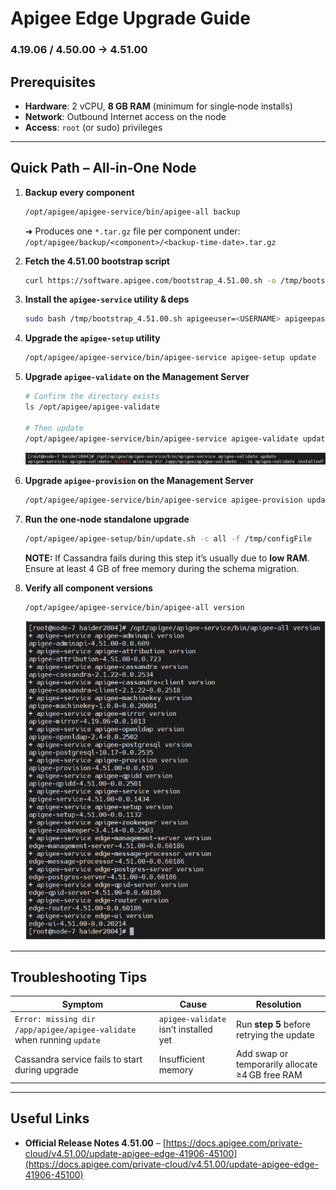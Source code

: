 # Apigee Edge Upgrade Guide

### 4.19.06 / 4.50.00 → 4.51.00

<!-- 👉 Add a banner or hero screenshot here -->

## Prerequisites

* **Hardware**: 2 vCPU, **8 GB RAM** (minimum for single‑node installs)
* **Network**: Outbound Internet access on the node
* **Access**: `root` (or sudo) privileges

---

## Quick Path – All‑in‑One Node

1. **Backup every component**

   ```bash
   /opt/apigee/apigee-service/bin/apigee-all backup
   ```

   ➜ Produces one `*.tar.gz` file per component under:
   `/opt/apigee/backup/<component>/<backup‑time‑date>.tar.gz`

2. **Fetch the 4.51.00 bootstrap script**

   ```bash
   curl https://software.apigee.com/bootstrap_4.51.00.sh -o /tmp/bootstrap_4.51.00.sh
   ```

3. **Install the `apigee-service` utility & deps**

   ```bash
   sudo bash /tmp/bootstrap_4.51.00.sh apigeeuser=<USERNAME> apigeepassword=<PASSWORD>
   ```

4. **Upgrade the `apigee-setup` utility**

   ```bash
   /opt/apigee/apigee-service/bin/apigee-service apigee-setup update
   ```

5. **Upgrade `apigee-validate` on the Management Server**

   ```bash
   # Confirm the directory exists
   ls /opt/apigee/apigee-validate

   # Then update
   /opt/apigee/apigee-service/bin/apigee-service apigee-validate update
   ```

   ![alt text](images/image-1.png)

6. **Upgrade `apigee-provision` on the Management Server**

   ```bash
   /opt/apigee/apigee-service/bin/apigee-service apigee-provision update
   ```

7. **Run the one‑node standalone upgrade**

   ```bash
   /opt/apigee/apigee-setup/bin/update.sh -c all -f /tmp/configFile
   ```

   **NOTE:** If Cassandra fails during this step it’s usually due to **low RAM**. Ensure at least 4 GB of free memory during the schema migration.

8. **Verify all component versions**

   ```bash
   /opt/apigee/apigee-service/bin/apigee-all version
   ```

   ![alt text](images/image-2.png)

---

## Troubleshooting Tips

| Symptom                                                                | Cause                                 | Resolution                                      |
| ---------------------------------------------------------------------- | ------------------------------------- | ----------------------------------------------- |
| `Error: missing dir /app/apigee/apigee-validate` when running `update` | `apigee-validate` isn’t installed yet | Run **step 5** before retrying the update       |
| Cassandra service fails to start during upgrade                        | Insufficient memory                   | Add swap or temporarily allocate ≥4 GB free RAM |

---

## Useful Links

* **Official Release Notes 4.51.00** – [https://docs.apigee.com/private-cloud/v4.51.00/update-apigee-edge-41906-45100](https://docs.apigee.com/private-cloud/v4.51.00/update-apigee-edge-41906-45100)



